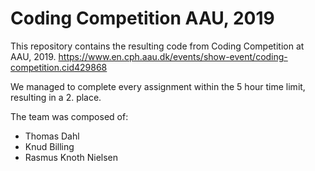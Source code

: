 # Coding Competition AAU, 2019

This repository contains the resulting code from Coding Competition at AAU, 2019.
https://www.en.cph.aau.dk/events/show-event/coding-competition.cid429868


We managed to complete every assignment within the 5 hour time limit, resulting in a 2. place.

The team was composed of:
- Thomas Dahl
- Knud Billing
- Rasmus Knoth Nielsen
